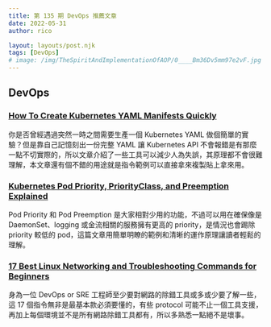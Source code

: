 ```yaml
---
title: 第 135 期 DevOps 推薦文章
date: 2022-05-31
author: rico

layout: layouts/post.njk
tags: [DevOps]
# image: /img/TheSpiritAndImplementationOfAOP/0____Bm36Dv5mm97e2vF.jpg
---
```


## DevOps

<!-- summary -->
### [How To Create Kubernetes YAML Manifests Quickly](https://devopscube.com/create-kubernetes-yaml/)

你是否曾經遇過突然一時之間需要生產一個 Kubernetes YAML 做個簡單的實驗？但是靠自己記憶刻出一份完整 YAML 讓 Kubernetes API 不會報錯是有那麼一點不切實際的，所以文章介紹了一些工具可以減少人為失誤，其原理都不會很難理解，本文章還有個不錯的用途就是指令範例可以直接拿來複製貼上拿來用。<!-- summary -->

### [Kubernetes Pod Priority, PriorityClass, and Preemption Explained](https://devopscube.com/pod-priorityclass-preemption/)

Pod Priority 和 Pod Preemption 是大家相對少用的功能，不過可以用在確保像是 DaemonSet、logging 或金流相關的服務擁有更高的 priority，是情況也會踢除 priority 較低的 pod，這篇文章用簡單明瞭的範例和清晰的運作原理讓讀者輕鬆的理解。

### [17 Best Linux Networking and Troubleshooting Commands for Beginners](https://devopscube.com/list-linux-networking-troubleshooting-and-commands-beginners/)

身為一位 DevOps or SRE 工程師至少要對網路的除錯工具或多或少要了解一些，這 17 個指令無非是最基本款必須要懂的，有些 protocol 可能不止一個工具支援，再加上每個環境並不是所有網路除錯工具都有，所以多熟悉一點絕不是壞事。